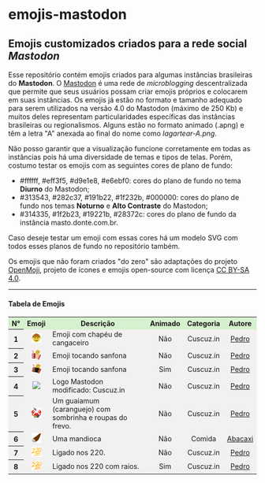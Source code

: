 # emojis-mastodon

## Emojis customizados criados para a rede social _Mastodon_

Esse repositório contém emojis criados para algumas instâncias brasileiras do **Mastodon**. O [Mastodon][mastodon] é uma rede de _microblogging_ descentralizada que permite que seus usuários possam criar emojis próprios e colocarem em suas instâncias. Os emojis já estão no formato e tamanho adequado para serem utilizados na versão 4.0 do Mastodon (máximo de 250 Kb) e muitos deles representam particularidades específicas das instâncias brasileiras ou regionalismos. Alguns estão no formato animado (.apng) e têm a letra "A" anexada ao final do nome como _lagartear-A.png_.

Não posso garantir que a visualização funcione corretamente em todas as instâncias pois há uma diversidade de temas e tipos de telas. Porém, costumo testar os emojis com as seguintes cores de plano de fundo:

- #ffffff, #eff3f5, #d9e1e8, #e6ebf0: cores do plano de fundo no tema **Diurno** do Mastodon;
- #313543, #282c37, #191b22, #1f232b, #000000: cores do plano de fundo nos temas **Noturno** e **Alto Contraste** do Mastodon;
- #314335, #1f2b23, #19221b, #28372c: cores do plano de fundo da instância masto.donte.com.br.

Caso deseje testar um emoji com essas cores há um modelo SVG com todos esses planos de fundo no repositório também.

Os emojis que não foram criados "do zero" são adaptações do projeto [OpenMoji][openmoji], projeto de ícones e emojis open-source com licença [CC BY-SA 4.0][cc0].

[//]: # 'Links utilizados no texto'
[mastodon]: https://joinmastodon.org/
[openmoji]: https://openmoji.org/
[cc0]: https://creativecommons.org/licenses/by-sa/4.0/#

---

#### Tabela de Emojis

<div style="font-size: 14px;">
  <table>
        <!-- <tr>
          <th bgcolor="ffffff" colspan="6">Tabela</th>
        </tr> -->
        <tr align="center">
          <th bgcolor="d7f0d0">N°</th>
          <th bgcolor="d7f0d0">Emoji</th>
          <th bgcolor="d7f0d0">Descrição</th>
          <th bgcolor="d7f0d0">Animado</th>
          <th bgcolor="d7f0d0">Categoria</th>
          <th bgcolor="d7f0d0">Autore</th>
        </tr>
        <tr>
          <th bgcolor="f1f1f1">1</th>
          <td bgcolor="f1f1f1" align="center"><a href="./emojis/Cuscuz.in/cangaceiro.png"><img height="20" src="./emojis/Cuscuz.in/cangaceiro.png"></a></td>
          <td bgcolor="f1f1f1">Emoji com chapéu de cangaceiro</td>
          <td bgcolor="f1f1f1" align="center">Não</td>
          <td bgcolor="f1f1f1" align="center">Cuscuz.in</td>
          <td bgcolor="f1f1f1" align="center"><a href="https://github.com/thargonion">Pedro</a></td>
        </tr>
        <tr>
          <th bgcolor="f1f1f1">2</th>
          <td bgcolor="f1f1f1" align="center"><a href=""><img height="20" src="./emojis/Cuscuz.in/sanfoneiro.png"></a></td>
          <td bgcolor="f1f1f1">Emoji tocando sanfona</td>
          <td bgcolor="f1f1f1" align="center">Não</td>
          <td bgcolor="f1f1f1" align="center">Cuscuz.in</td>
          <td bgcolor="f1f1f1" align="center"><a href="https://github.com/thargonion">Pedro</a></td>
        </tr>
        <tr>
          <th bgcolor="f1f1f1">3</th>
          <td bgcolor="f1f1f1" align="center"><a href="./emojis/Cuscuz.in/sanfoneiro-A.png"><img height="20" src="./emojis/Cuscuz.in/sanfoneiro-A.png"></a></td>
          <td bgcolor="f1f1f1">Emoji tocando sanfona</td>
          <td bgcolor="f1f1f1" align="center">Sim</td>
          <td bgcolor="f1f1f1" align="center">Cuscuz.in</td>
          <td bgcolor="f1f1f1" align="center"><a href="https://github.com/thargonion">Pedro</a></td>
        </tr>
        <tr>
          <th bgcolor="f1f1f1">4</th>
          <td bgcolor="f1f1f1" align="center"><a href="./emojis/Cuscuz.in/Logotipo%20Cuscuzin.png"><img height="20" src="./emojis/Cuscuz.in/Logotipo%20Cuscuzin.png"></a></td>
          <td bgcolor="f1f1f1">Logo Mastodon modificado: Cuscuz.in</td>
          <td bgcolor="f1f1f1" align="center">Não</td>
          <td bgcolor="f1f1f1" align="center">Cuscuz.in</td>
          <td bgcolor="f1f1f1" align="center"><a href="https://github.com/thargonion">Pedro</a></td>
        </tr>
		<tr>
          <th bgcolor="f1f1f1">5</th>
          <td bgcolor="f1f1f1" align="center"><a href="./emojis/Cuscuz.in/guaiamum.png"><img height="20" src="./emojis/Cuscuz.in/guaiamum.png"></a></td>
          <td bgcolor="f1f1f1">Um guaiamum (caranguejo) com sombrinha e roupas do frevo.</td>
          <td bgcolor="f1f1f1" align="center">Não</td>
          <td bgcolor="f1f1f1" align="center">Cuscuz.in</td>
          <td bgcolor="f1f1f1" align="center"><a href="https://github.com/thargonion">Pedro</a></td>
        </tr>
        <tr>
          <th bgcolor="f1f1f1">6</th>
          <td bgcolor="f1f1f1" align="center"><a href="./emojis/Comida/mandioca.png"><img height="20" src="./emojis/Comida/mandioca.png"></a></td>
          <td bgcolor="f1f1f1">Uma mandioca</td>
          <td bgcolor="f1f1f1" align="center">Não</td>
          <td bgcolor="f1f1f1" align="center">Comida</td>
          <td bgcolor="f1f1f1" align="center"><a href="https://github.com/abacaxi-queer">Abacaxi</a></td>
        </tr> 
		<tr>
          <th bgcolor="f1f1f1">7</th>
          <td bgcolor="f1f1f1" align="center"><a href="./emojis/Cuscuz.in/220.png"><img height="20" src="./emojis/Cuscuz.in/220.png"></a></td>
          <td bgcolor="f1f1f1">Ligado nos 220.</td>
          <td bgcolor="f1f1f1" align="center">Não</td>
          <td bgcolor="f1f1f1" align="center">Cuscuz.in</td>
          <td bgcolor="f1f1f1" align="center"><a href="https://github.com/thargonion">Pedro</a></td>
        </tr>
		<tr>
          <th bgcolor="f1f1f1">8</th>
          <td bgcolor="f1f1f1" align="center"><a href="./emojis/Cuscuz.in/220-A.png"><img height="20" src="./emojis/Cuscuz.in/220-A.png"></a></td>
          <td bgcolor="f1f1f1">Ligado nos 220 com raios.</td>
          <td bgcolor="f1f1f1" align="center">Sim</td>
          <td bgcolor="f1f1f1" align="center">Cuscuz.in</td>
          <td bgcolor="f1f1f1" align="center"><a href="https://github.com/thargonion">Pedro</a></td>
        </tr>		
  </table>
